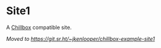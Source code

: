 # Site1

A [Chillbox] compatible site.

*Moved to https://git.sr.ht/~jkenlooper/chillbox-example-site1*

[Chillbox]: https://git.sr.ht/~jkenlooper/chillbox
